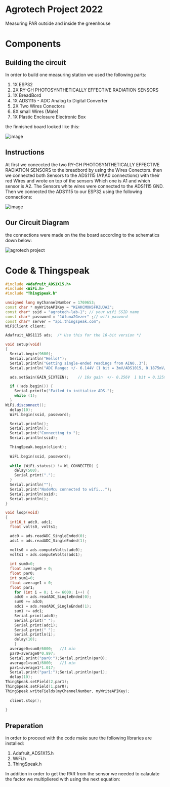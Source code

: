 # Agrotech Project 2022
Measuring PAR outside and inside the greenhouse


# Components

## Building the circuit

In order to build one measuring station we used the following parts:

1. 1X ESP32
2. 2X RY-GH PHOTOSYNTHETICALLY EFFECTIVE RADIATION SENSORS
4. 1X BreadBord
5. 1X ADS1115 - ADC Analog to Digital Converter 
6. 2X Two Wires Conectors
7. 8X small Wires (Male)
8. 1X Plastic Enclosure Electronic Box 

the finnished board looked like this:

![image](https://user-images.githubusercontent.com/106690258/178973247-748636ac-e6a3-4f68-8b36-018683267e40.png)


## Instructions
At first we coneccted the two RY-GH PHOTOSYNTHETICALLY EFFECTIVE RADIATION SENSORS to the breadbord by using the Wires Conectors. then we connected both Sensors to the ADS1115 (A1\A0 connections) with their red Wires and wrote on top of the sensors Which one is A1 and which sensor is A2. The Sensors white wires were connected to the ADS1115 GND. Then we connected the ADS1115 to our ESP32 using the following connections:

![image](https://user-images.githubusercontent.com/106690258/178981331-0b54b38c-d5aa-462e-a72b-d49b5c27ed49.png)

## Our Circuit Diagram
the connections were made on the the board according to the schematics down below:

![agrotech project](https://user-images.githubusercontent.com/106690258/179032479-2e69e00c-9ea2-48c6-b30d-cca44b3dfdd4.png)


# Code & Thingspeak
```C++
#include <Adafruit_ADS1X15.h>
#include <WiFi.h>
#include "ThingSpeak.h"

unsigned long myChannelNumber = 1769653;
const char * myWriteAPIKey = "KEAKCMOH5FRZUJAZ";
const char* ssid = "agrotech-lab-1"; // your wifi SSID name
const char* password = "1Afuna2Gezer" ;// wifi pasword
const char* server = "api.thingspeak.com";
WiFiClient client;

Adafruit_ADS1115 ads;  /* Use this for the 16-bit version */

void setup(void)
{
  Serial.begin(9600);
  Serial.println("Hello!");
  Serial.println("Getting single-ended readings from AIN0..3");
  Serial.println("ADC Range: +/- 6.144V (1 bit = 3mV/ADS1015, 0.1875mV/ADS1115)");

  ads.setGain(GAIN_SIXTEEN);    // 16x gain  +/- 0.256V  1 bit = 0.125mV  0.0078125mV

  if (!ads.begin()) {
    Serial.println("Failed to initialize ADS.");
    while (1);
  }
WiFi.disconnect();
  delay(10);
  WiFi.begin(ssid, password);

  Serial.println();
  Serial.println();
  Serial.print("Connecting to ");
  Serial.println(ssid);

  ThingSpeak.begin(client);
 
  WiFi.begin(ssid, password);
  
  while (WiFi.status() != WL_CONNECTED) {
    delay(500);
    Serial.print(".");
  }
  Serial.println("");
  Serial.print("NodeMcu connected to wifi...");
  Serial.println(ssid);
  Serial.println();
}

void loop(void)
{
  int16_t adc0, adc1;
  float volts0, volts1;

  adc0 = ads.readADC_SingleEnded(0);
  adc1 = ads.readADC_SingleEnded(1);

  volts0 = ads.computeVolts(adc0);
  volts1 = ads.computeVolts(adc1);
  
  int sum0=0;
  float average0 = 0;
  float par0;
  int sum1=0;
  float average1 = 0;
  float par1;
    for (int i = 0; i <= 6000; i++) {
    adc0 = ads.readADC_SingleEnded(0);
    sum0 += adc0;
    adc1 = ads.readADC_SingleEnded(1);
    sum1 += adc1;
    Serial.print(adc0);
    Serial.print(" ");
    Serial.print(adc1);
    Serial.print(" ");
    Serial.println(i);
    delay(10);
    }
  average0=sum0/6000;   //1 min 
  par0=average0*0.897;
  Serial.print("par0:");Serial.println(par0);
  average1=sum1/6000;   //1 min 
  par1=average1*1.017;
  Serial.print("par1:");Serial.println(par1);
  delay(10);
ThingSpeak.setField(2,par1);
ThingSpeak.setField(1,par0);
ThingSpeak.writeFields(myChannelNumber, myWriteAPIKey);     
 
  client.stop();
 
}
```

  
## Preperation
in order to proceed with the code make sure the following libraries are installed:
1. Adafruit_ADS1X15.h
2. WiFi.h
3. ThingSpeak.h

In addition in order to get the PAR from the sensor we needed to calaulate the factor we multipliered with using the next equation:



